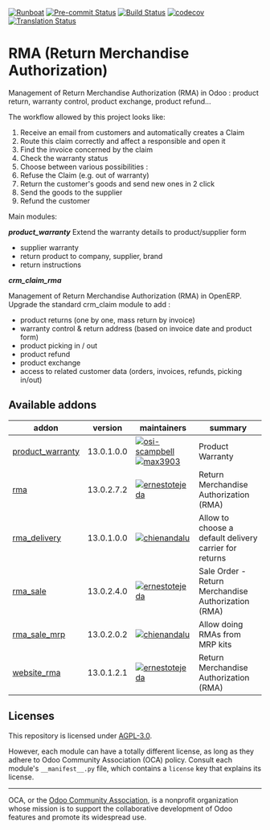 
[![Runboat](https://img.shields.io/badge/runboat-Try%20me-875A7B.png)](https://runboat.odoo-community.org/builds?repo=OCA/rma&target_branch=13.0)
[![Pre-commit Status](https://github.com/OCA/rma/actions/workflows/pre-commit.yml/badge.svg?branch=13.0)](https://github.com/OCA/rma/actions/workflows/pre-commit.yml?query=branch%3A13.0)
[![Build Status](https://github.com/OCA/rma/actions/workflows/test.yml/badge.svg?branch=13.0)](https://github.com/OCA/rma/actions/workflows/test.yml?query=branch%3A13.0)
[![codecov](https://codecov.io/gh/OCA/rma/branch/13.0/graph/badge.svg)](https://codecov.io/gh/OCA/rma)
[![Translation Status](https://translation.odoo-community.org/widgets/rma-13-0/-/svg-badge.svg)](https://translation.odoo-community.org/engage/rma-13-0/?utm_source=widget)

<!-- /!\ do not modify above this line -->

# RMA (Return Merchandise Authorization)

Management of Return Merchandise Authorization (RMA) in Odoo : product return, warranty control, product exchange, product refund...

The workflow allowed by this project looks like:

1. Receive an email from customers and automatically creates a Claim
1. Route this claim correctly and affect a responsible and open it
1. Find the invoice concerned by the claim
1. Check the warranty status
1. Choose between various possibilities :
  1. Refuse the Claim (e.g. out of warranty)
  1. Return the customer's goods and send new ones in 2 click
  1. Send the goods to the supplier
  1. Refund the customer


Main modules:

***product_warranty***
Extend the warranty details to product/supplier form
* supplier warranty
* return product to company, supplier, brand
* return instructions

***crm_claim_rma***

Management of Return Merchandise Authorization (RMA) in OpenERP.
Upgrade the standard crm_claim module to add :
* product returns (one by one, mass return by invoice)
* warranty control & return address (based on invoice date and product form)
* product picking in / out
* product refund
* product exchange
* access to related customer data (orders, invoices, refunds, picking in/out)


<!-- /!\ do not modify below this line -->

<!-- prettier-ignore-start -->

[//]: # (addons)

Available addons
----------------
addon | version | maintainers | summary
--- | --- | --- | ---
[product_warranty](product_warranty/) | 13.0.1.0.0 | [![osi-scampbell](https://github.com/osi-scampbell.png?size=30px)](https://github.com/osi-scampbell) [![max3903](https://github.com/max3903.png?size=30px)](https://github.com/max3903) | Product Warranty
[rma](rma/) | 13.0.2.7.2 | [![ernestotejeda](https://github.com/ernestotejeda.png?size=30px)](https://github.com/ernestotejeda) | Return Merchandise Authorization (RMA)
[rma_delivery](rma_delivery/) | 13.0.1.0.0 | [![chienandalu](https://github.com/chienandalu.png?size=30px)](https://github.com/chienandalu) | Allow to choose a default delivery carrier for returns
[rma_sale](rma_sale/) | 13.0.2.4.0 | [![ernestotejeda](https://github.com/ernestotejeda.png?size=30px)](https://github.com/ernestotejeda) | Sale Order - Return Merchandise Authorization (RMA)
[rma_sale_mrp](rma_sale_mrp/) | 13.0.2.0.2 | [![chienandalu](https://github.com/chienandalu.png?size=30px)](https://github.com/chienandalu) | Allow doing RMAs from MRP kits
[website_rma](website_rma/) | 13.0.1.2.1 | [![ernestotejeda](https://github.com/ernestotejeda.png?size=30px)](https://github.com/ernestotejeda) | Return Merchandise Authorization (RMA)

[//]: # (end addons)

<!-- prettier-ignore-end -->

## Licenses

This repository is licensed under [AGPL-3.0](LICENSE).

However, each module can have a totally different license, as long as they adhere to Odoo Community Association (OCA)
policy. Consult each module's `__manifest__.py` file, which contains a `license` key
that explains its license.

----
OCA, or the [Odoo Community Association](http://odoo-community.org/), is a nonprofit
organization whose mission is to support the collaborative development of Odoo features
and promote its widespread use.
